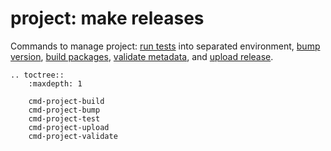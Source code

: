 # **project**: make releases

Commands to manage project: [run tests](cmd-project-test) into separated environment, [bump version](cmd-project-bump), [build packages](cmd-project-build), [validate metadata](cmd-project-validate), and [upload release](cmd-project-upload).

```eval_rst
.. toctree::
    :maxdepth: 1

    cmd-project-build
    cmd-project-bump
    cmd-project-test
    cmd-project-upload
    cmd-project-validate
```
